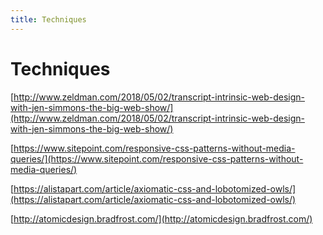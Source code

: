 ```yaml
---
title: Techniques
---
```


# Techniques

[http://www.zeldman.com/2018/05/02/transcript-intrinsic-web-design-with-jen-simmons-the-big-web-show/](http://www.zeldman.com/2018/05/02/transcript-intrinsic-web-design-with-jen-simmons-the-big-web-show/)

[https://www.sitepoint.com/responsive-css-patterns-without-media-queries/](https://www.sitepoint.com/responsive-css-patterns-without-media-queries/)

[https://alistapart.com/article/axiomatic-css-and-lobotomized-owls/](https://alistapart.com/article/axiomatic-css-and-lobotomized-owls/)

[http://atomicdesign.bradfrost.com/](http://atomicdesign.bradfrost.com/)
